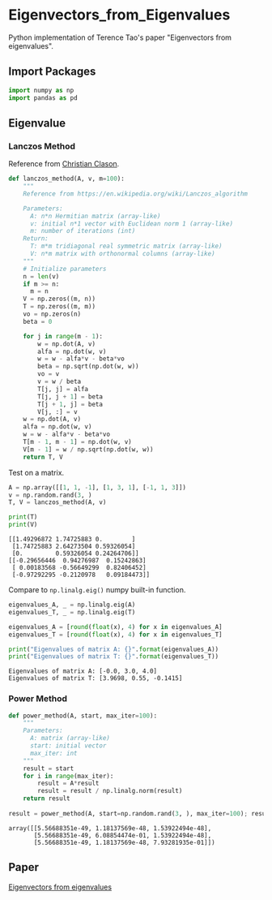 # Eigenvectors_from_Eigenvalues
Python implementation of Terence Tao's paper "Eigenvectors from eigenvalues".

## Import Packages
```python
import numpy as np
import pandas as pd
```

## Eigenvalue

### Lanczos Method
Reference from [Christian Clason](https://scicomp.stackexchange.com/questions/23536/quality-of-eigenvalue-approximation-in-lanczos-method).
```python
def lanczos_method(A, v, m=100):
    """
    Reference from https://en.wikipedia.org/wiki/Lanczos_algorithm

    Parameters:
      A: n*n Hermitian matrix (array-like)
      v: initial n*1 vector with Euclidean norm 1 (array-like)
      m: number of iterations (int)
    Return:
      T: m*m tridiagonal real symmetric matrix (array-like)
      V: n*m matrix with orthonormal columns (array-like)
    """
    # Initialize parameters
    n = len(v)
    if m >= n: 
      m = n
    V = np.zeros((m, n))
    T = np.zeros((m, m))
    vo = np.zeros(n)
    beta = 0

    for j in range(m - 1):
        w = np.dot(A, v)
        alfa = np.dot(w, v)
        w = w - alfa*v - beta*vo
        beta = np.sqrt(np.dot(w, w)) 
        vo = v
        v = w / beta 
        T[j, j] = alfa 
        T[j, j + 1] = beta
        T[j + 1, j] = beta
        V[j, :] = v
    w = np.dot(A, v)
    alfa = np.dot(w, v)
    w = w - alfa*v - beta*vo
    T[m - 1, m - 1] = np.dot(w, v)
    V[m - 1] = w / np.sqrt(np.dot(w, w)) 
    return T, V
```

Test on a matrix.
```python
A = np.array([[1, 1, -1], [1, 3, 1], [-1, 1, 3]])
v = np.random.rand(3, )
T, V = lanczos_method(A, v)

print(T)
print(V)
```
```console
[[1.49296872 1.74725883 0.        ]
 [1.74725883 2.64273504 0.59326054]
 [0.         0.59326054 0.24264706]]
[[-0.29656446  0.94276987  0.15242863]
 [ 0.00183568 -0.56649299  0.82406452]
 [-0.97292295 -0.2120978   0.09184473]]
```
Compare to `np.linalg.eig()` numpy built-in function.
```python
eigenvalues_A, _ = np.linalg.eig(A)
eigenvalues_T, _ = np.linalg.eig(T)

eigenvalues_A = [round(float(x), 4) for x in eigenvalues_A]
eigenvalues_T = [round(float(x), 4) for x in eigenvalues_T]

print("Eigenvalues of matrix A: {}".format(eigenvalues_A))
print("Eigenvalues of matrix T: {}".format(eigenvalues_T))
```
```console
Eigenvalues of matrix A: [-0.0, 3.0, 4.0]
Eigenvalues of matrix T: [3.9698, 0.55, -0.1415]
```


### Power Method
```python
def power_method(A, start, max_iter=100):
    """
    Parameters:
      A: matrix (array-like)
      start: initial vector
      max_iter: int
    """
    result = start
    for i in range(max_iter):
        result = A*result
        result = result / np.linalg.norm(result)
    return result
    
result = power_method(A, start=np.random.rand(3, ), max_iter=100); result
```
```console
array([[5.56688351e-49, 1.18137569e-48, 1.53922494e-48],
       [5.56688351e-49, 6.08854474e-01, 1.53922494e-48],
       [5.56688351e-49, 1.18137569e-48, 7.93281935e-01]])
```


## Paper
[Eigenvectors from eigenvalues](https://arxiv.org/pdf/1908.03795.pdf)
